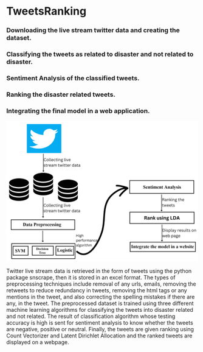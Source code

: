 # TweetsRanking

### Downloading the live stream twitter data and creating the dataset.
### Classifying the tweets as related to disaster and not related to disaster.
### Sentiment Analysis of the classified tweets.
### Ranking the disaster related tweets.
### Integrating the final model in a web application.

![alt text](https://github.com/Chaitanya-NK/TweetsRanking/blob/main/ProjectCode/MyPackage/Workflow.png)

Twitter live stream data is retrieved in the form of tweets using the python package snscrape, then it is stored in an excel format. The types of preprocessing techniques include removal of any urls, emails, removing the retweets to reduce redundancy in tweets, removing the html tags or any mentions in the tweet, and also correcting the spelling mistakes if there are any, in the tweet. The preprocessed dataset is trained using three different machine learning algorithms for classifying the tweets into disaster related and not related. The result of classification algorithm whose testing accuracy is high is sent for sentiment analysis to know whether the tweets are negative, positive or neutral. Finally, the tweets are given ranking using Count Vectorizer and Latent Dirichlet Allocation and the ranked tweets are displayed on a webpage.
